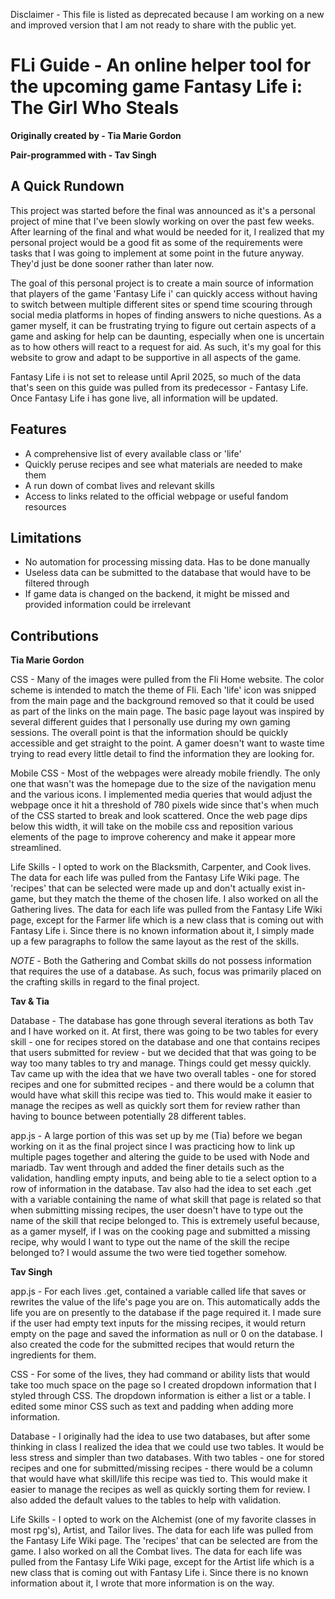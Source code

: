 Disclaimer - This file is listed as deprecated because I am working on a new and improved version that I am not ready to share with the public yet.

# FLi Guide - An online helper tool for the upcoming game Fantasy Life i: The Girl Who Steals 

 **Originally created by - Tia Marie Gordon**

 **Pair-programmed with - Tav Singh**

## A Quick Rundown

This project was started before the final was announced as it's a personal project of mine that I've been slowly working on over the past few weeks. After learning of the final and what would be needed for it, I realized that my personal project would be a good fit as some of the requirements were tasks that I was going to implement at some point in the future anyway. They'd just be done sooner rather than later now.

The goal of this personal project is to create a main source of information that players of the game 'Fantasy Life i' can quickly access without having to switch between multiple different sites or spend time scouring through social media platforms in hopes of finding answers to niche questions. As a gamer myself, it can be frustrating trying to figure out certain aspects of a game and asking for help can be daunting, especially when one is uncertain as to how others will react to a request for aid. As such, it's my goal for this website to grow and adapt to be supportive in all aspects of the game.

Fantasy Life i is not set to release until April 2025, so much of the data that's seen on this guide was pulled from its predecessor - Fantasy Life. Once Fantasy Life i has gone live, all information will be updated.

## Features
* A comprehensive list of every available class or 'life'
* Quickly peruse recipes and see what materials are needed to make them
* A run down of combat lives and relevant skills
* Access to links related to the official webpage or useful fandom resources

## Limitations
* No automation for processing missing data. Has to be done manually
* Useless data can be submitted to the database that would have to be filtered through
* If game data is changed on the backend, it might be missed and provided information could be irrelevant

## Contributions

**Tia Marie Gordon**

CSS - Many of the images were pulled from the Fli Home website. The color scheme is intended to match the theme of Fli. Each 'life' icon was snipped from the main page and the background removed so that it could be used as part of the links on the main page. The basic page layout was inspired by several different guides that I personally use during my own gaming sessions. The overall point is that the information should be quickly accessible and get straight to the point. A gamer doesn't want to waste time trying to read every little detail to find the information they are looking for.

Mobile CSS - Most of the webpages were already mobile friendly. The only one that wasn't was the homepage due to the size of the navigation menu and the various icons. I implemented media queries that would adjust the webpage once it hit a threshold of 780 pixels wide since that's when much of the CSS started to break and look scattered. Once the web page dips below this width, it will take on the mobile css and reposition various elements of the page to improve coherency and make it appear more streamlined.

Life Skills - I opted to work on the Blacksmith, Carpenter, and Cook lives. The data for each life was pulled from the Fantasy Life Wiki page. The 'recipes' that can be selected were made up and don't actually exist in-game, but they match the theme of the chosen life. I also worked on all the Gathering lives. The data for each life was pulled from the Fantasy Life Wiki page, except for the Farmer life which is a new class that is coming out with Fantasy Life i. Since there is no known information about it, I simply made up a few paragraphs to follow the same layout as the rest of the skills.

*NOTE* - Both the Gathering and Combat skills do not possess information that requires the use of a database. As such, focus was primarily placed on the crafting skills in regard to the final project.

**Tav & Tia**

Database - The database has gone through several iterations as both Tav and I have worked on it. At first, there was going to be two tables for every skill - one for recipes stored on the database and one that contains recipes that users submitted for review - but we decided that that was going to be way too many tables to try and manage. Things could get messy quickly. Tav came up with the idea that we have two overall tables - one for stored recipes and one for submitted recipes - and there would be a column that would have what skill this recipe was tied to. This would make it easier to manage the recipes as well as quickly sort them for review rather than having to bounce between potentially 28 different tables.

app.js - A large portion of this was set up by me (Tia) before we began working on it as the final project since I was practicing how to link up multiple pages together and altering the guide to be used with Node and mariadb. Tav went through and added the finer details such as the validation, handling empty inputs, and being able to tie a select option to a row of information in the database. Tav also had the idea to set each .get with a variable containing the name of what skill that page is related so that when submitting missing recipes, the user doesn't have to type out the name of the skill that recipe belonged to. This is extremely useful because, as a gamer myself, if I was on the cooking page and submitted a missing recipe, why would I want to type out the name of the skill the recipe belonged to? I would assume the two were tied together somehow.

**Tav Singh**

app.js - For each lives .get, contained a variable called life that saves or rewrites the value of the life's page you are on. This automatically adds the life you are on presently to the database if the page required it. I made sure if the user had empty text inputs for the missing recipes, it would return empty on the page and saved the information as null or 0 on the database. I also created the code for the submitted recipes that would return the ingredients for them.

CSS - For some of the lives, they had command or ability lists that would take too much space on the page so I created dropdown information that I styled through CSS. The dropdown information is either a list or a table. I edited some minor CSS such as text and padding when adding more information.

Database - I originally had the idea to use two databases, but after some thinking in class I realized the idea that we could use two tables. It would be less stress and simpler than two databases. With two tables - one for stored recipes and one for submitted/missing recipes - there would be a column that would have what skill/life this recipe was tied to. This would make it easier to manage the recipes as well as quickly sorting them for review. I also added the default values to the tables to help with validation.

Life Skills - I opted to work on the Alchemist (one of my favorite classes in most rpg's), Artist, and Tailor lives. The data for each life was pulled from the Fantasy Life Wiki page. The 'recipes' that can be selected are from the game. I also worked on all the Combat lives. The data for each life was pulled from the Fantasy Life Wiki page, except for the Artist life which is a new class that is coming out with Fantasy Life i. Since there is no known information about it, I wrote that more information is on the way.
